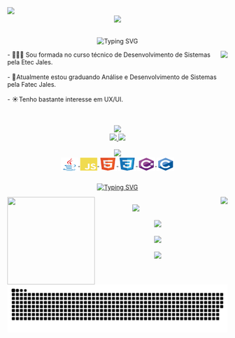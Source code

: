<img src="https://64.media.tumblr.com/005e37a86478a9c92da7d4d3d7464b40/2bd29f0062317531-b1/s400x600/c7edc142895bc810339223dfddf2aa57ced0c32b.gif" width="1000"/>
<div align="center" style="display: inline_block">
 <img width="55px" src="https://github.githubassets.com/images/mona-whisper.gif">
 </div>

<div align="center">
<br>
  
 ![Typing SVG](https://readme-typing-svg.demolab.com/?font=Fira+Code&size=30&pause=1000&color=F70C64&center=true&width=435&lines=Bem-vinda(o),+sou+a+Ana!) 

<img align="right" height="150" src="https://media.giphy.com/media/vvcvtGPa4hSiN4TgeY/giphy.gif"/>
</div>

<div>
- 👩🏾‍💻 Sou formada no curso técnico de Desenvolvimento de Sistemas pela Etec Jales.
</div>
<br>
<div>
- 🌻 Atualmente estou graduando Análise e Desenvolvimento de Sistemas pela Fatec Jales.
</div>
<br>
<div>
- ☀️ Tenho bastante interesse em UX/UI.   
</div>
<br> <br> <br>
<div align="center">
  <img src="https://media.giphy.com/media/ObNTw8Uzwy6KQ/giphy.gif" width="40px"> 
</div>
<div align="center">
  <a href="https://github.com/heyyana/">
  <img height="165em" src="https://github-readme-stats.vercel.app/api?username=heyyana&show_icons=true&theme=dark&include_all_commits=true&count_private=true"/>
  <img height="165em" src="https://github-readme-stats.vercel.app/api/top-langs/?username=heyyana&layout=compact&langs_count=7&theme=dark"/>
</div>

<div align="center" style="display: inline_block"><br>
 <div style="display: inline_block">
 <img width="45px" src="https://64.media.tumblr.com/48f60a0f26ac9c2d0abae4e05059780e/tumblr_mfyx66vIWj1rfjowdo1_250.gifv"/>
  </div>
  <img align="center" alt="Java logo" height="30" width="40" src="https://raw.githubusercontent.com/devicons/devicon/master/icons/java/java-original.svg">
  <img align="center" alt="Js logo" height="30" width="40" src="https://raw.githubusercontent.com/devicons/devicon/master/icons/javascript/javascript-plain.svg">
  <img align="center" alt="HTML logo" height="30" width="40" src="https://raw.githubusercontent.com/devicons/devicon/master/icons/html5/html5-original.svg">
  <img align="center" alt="CSS logo" height="30" width="40" src="https://raw.githubusercontent.com/devicons/devicon/master/icons/css3/css3-original.svg">
  <img align="center" alt="Csharp logo" height="30" width="40" src="https://raw.githubusercontent.com/devicons/devicon/master/icons/csharp/csharp-original.svg">
  <img align="center" alt="C logo" height="30" width="40" src="https://raw.githubusercontent.com/devicons/devicon/master/icons/c/c-original.svg">
</div>

##
<div align="center">
 
 ![Typing SVG](https://readme-typing-svg.demolab.com/?font=Fira+Code&size=30&pause=1000&color=F70C64&center=true&width=435&lines=Minhas+redes+sociais:)

  <img align="right" height="200"  style="padding-right=100px" src="https://i.imgur.com/Tznn1IZ.gif"/>

<div> 
 <img align="left" height="200" width="200" src= "https://github.com/heyyana/heyyana/assets/110052074/d0c754ca-4365-48cf-91ac-134c82f167e8"/>
</div>
<br>

<div style= "display: grid">
<a style="margin-left: -100px" href="https://www.linkedin.com/in/anacarolinaconceicao/" target="_blank"><img src="https://img.shields.io/badge/-LinkedIn-%230077B5?style=for-the-badge&logo=linkedin&logoColor=white" target="_blank"></a>
</div> 
<br>

 <div style= "display: grid">
  <a href="https://anacconceicao2005.wixsite.com/my-site-2" target="_blank"><img src="https://img.shields.io/badge/Portfólio-%23E60023?style=for-the-badge&logo=devdotto&logoColor=white"></a>
</div> 
<br>

<div style= "display: grid">
  <a href = "mailto:anaacconceicao@gmail.com"><img src="https://img.shields.io/badge/-Gmail-%23333?style=for-the-badge&logo=gmail&logoColor=white" target="_blank"></a>
</div>  
<br>
</div> 

<div align="center">
 <img src="https://emojis.slackmojis.com/emojis/images/1579216111/7550/pikachu_wave.gif?1579216111" width="38"/>
</div>
  
![Snake animation](https://github.com/heyyana/heyyana/blob/output/github-contribution-grid-snake.svg)
